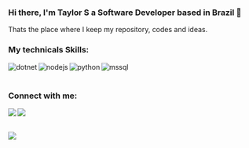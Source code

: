 ### Hi there, I'm Taylor S a Software Developer based in Brazil 👋

Thats the place where I keep my repository, codes and ideas.

### My technicals Skills:
<div>
<img align="left" alt="dotnet" src="https://img.shields.io/badge/C%23-239120?style=for-the-badge&logo=c-sharp&logoColor=white" />
<img align="left" alt="nodejs" src="https://img.shields.io/badge/Node.js-43853D?style=for-the-badge&logo=node.js&logoColor=white" />
<img align="left" alt="python" src="https://img.shields.io/badge/Python-3776AB?style=for-the-badge&logo=python&logoColor=white" />
<img align="left" alt="mssql" src="https://img.shields.io/badge/Microsoft_SQL_Server-CC2927?logo=microsoft-sql-server&logoColor=white&style=for-the-badge">
 <div/> <br><br><div>
<div/>

### Connect with me:
<div>
 <a href="mailto:otaylorferreira78@gmail.com">
  <img align="left" src="https://img.shields.io/badge/Gmail-D14836?style=for-the-badge&logo=gmail&logoColor=white"/>
 <a/>
 <a href="https://br.linkedin.com/in/taylors42" >
  <img align="left" src="https://img.shields.io/badge/linkedin-%230077B5.svg?style=for-the-badge&logo=linkedin&logoColor=white">  
 <a/>
 <div/>
<br><br>

<a href="https://github.com/anuraghazra/github-readme-stats"><img align="center" src="https://github-readme-stats.vercel.app/api/top-langs/?username=taylors42&layout=compact&theme=buefy&hide_border=true" /></a> 
